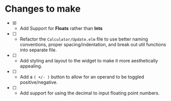# Changes to make

* [X] - Add Support for **Floats** rather than **Ints**
* [ ] - Refactor the `Calculator/Update.elm` file to use better naming conventions, proper spacing/indentation, and break out util functions into separate file.
* [ ] - Add styling and layout to the widget to make it more aesthetically appealing.
* [ ] - Add a `( +/- )` button to allow for an operand to be toggled positive/negative.
* [ ] - Add support for using the decimal to input floating point numbers.
